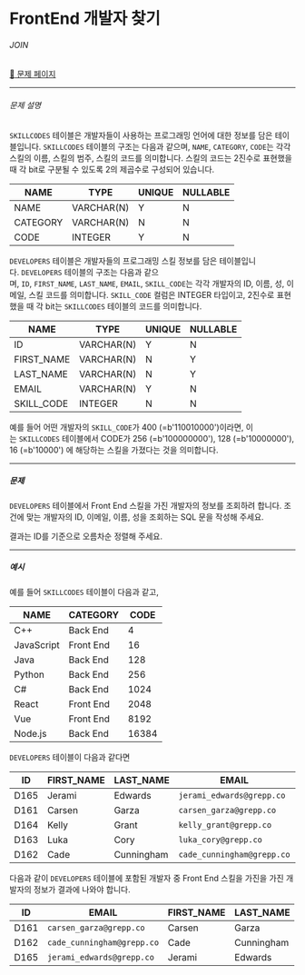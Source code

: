 # FrontEnd 개발자 찾기

###### JOIN

[:link: 문제 페이지](https://school.programmers.co.kr/learn/courses/30/lessons/276035)

---

###### 문제 설명

`SKILLCODES` 테이블은 개발자들이 사용하는 프로그래밍 언어에 대한 정보를 담은 테이블입니다. `SKILLCODES` 테이블의 구조는 다음과 같으며, `NAME`, `CATEGORY`, `CODE`는 각각 스킬의 이름, 스킬의 범주, 스킬의 코드를 의미합니다. 스킬의 코드는 2진수로 표현했을 때 각 bit로 구분될 수 있도록 2의 제곱수로 구성되어 있습니다.

| NAME     | TYPE       | UNIQUE | NULLABLE |
| -------- | ---------- | ------ | -------- |
| NAME     | VARCHAR(N) | Y      | N        |
| CATEGORY | VARCHAR(N) | N      | N        |
| CODE     | INTEGER    | Y      | N        |

`DEVELOPERS` 테이블은 개발자들의 프로그래밍 스킬 정보를 담은 테이블입니다. `DEVELOPERS` 테이블의 구조는 다음과 같으며, `ID`, `FIRST_NAME`, `LAST_NAME`, `EMAIL`, `SKILL_CODE`는 각각 개발자의 ID, 이름, 성, 이메일, 스킬 코드를 의미합니다. `SKILL_CODE` 컬럼은 INTEGER 타입이고, 2진수로 표현했을 때 각 bit는 `SKILLCODES` 테이블의 코드를 의미합니다.

| NAME       | TYPE       | UNIQUE | NULLABLE |
| ---------- | ---------- | ------ | -------- |
| ID         | VARCHAR(N) | Y      | N        |
| FIRST_NAME | VARCHAR(N) | N      | Y        |
| LAST_NAME  | VARCHAR(N) | N      | Y        |
| EMAIL      | VARCHAR(N) | Y      | N        |
| SKILL_CODE | INTEGER    | N      | N        |

예를 들어 어떤 개발자의 `SKILL_CODE`가 400 (=b'110010000')이라면, 이는 `SKILLCODES` 테이블에서 CODE가 256 (=b'100000000'), 128 (=b'10000000'), 16 (=b'10000') 에 해당하는 스킬을 가졌다는 것을 의미합니다.

---

##### 문제

`DEVELOPERS` 테이블에서 Front End 스킬을 가진 개발자의 정보를 조회하려 합니다. 조건에 맞는 개발자의 ID, 이메일, 이름, 성을 조회하는 SQL 문을 작성해 주세요.

결과는 ID를 기준으로 오름차순 정렬해 주세요.

---

##### 예시

예를 들어 `SKILLCODES` 테이블이 다음과 같고,

| NAME       | CATEGORY  | CODE  |
| ---------- | --------- | ----- |
| C++        | Back End  | 4     |
| JavaScript | Front End | 16    |
| Java       | Back End  | 128   |
| Python     | Back End  | 256   |
| C#         | Back End  | 1024  |
| React      | Front End | 2048  |
| Vue        | Front End | 8192  |
| Node.js    | Back End  | 16384 |

`DEVELOPERS` 테이블이 다음과 같다면

| ID   | FIRST_NAME | LAST_NAME  | EMAIL                      | SKILL_CODE |
| ---- | ---------- | ---------- | -------------------------- | ---------- |
| D165 | Jerami     | Edwards    | `jerami_edwards@grepp.co`  | 400        |
| D161 | Carsen     | Garza      | `carsen_garza@grepp.co`    | 2048       |
| D164 | Kelly      | Grant      | `kelly_grant@grepp.co`     | 1024       |
| D163 | Luka       | Cory       | `luka_cory@grepp.co`       | 16384      |
| D162 | Cade       | Cunningham | `cade_cunningham@grepp.co` | 8452       |

다음과 같이 `DEVELOPERS` 테이블에 포함된 개발자 중 Front End 스킬을 가진을 가진 개발자의 정보가 결과에 나와야 합니다.

| ID   | EMAIL                      | FIRST_NAME | LAST_NAME  |
| ---- | -------------------------- | ---------- | ---------- |
| D161 | `carsen_garza@grepp.co`    | Carsen     | Garza      |
| D162 | `cade_cunningham@grepp.co` | Cade       | Cunningham |
| D165 | `jerami_edwards@grepp.co`  | Jerami     | Edwards    |
